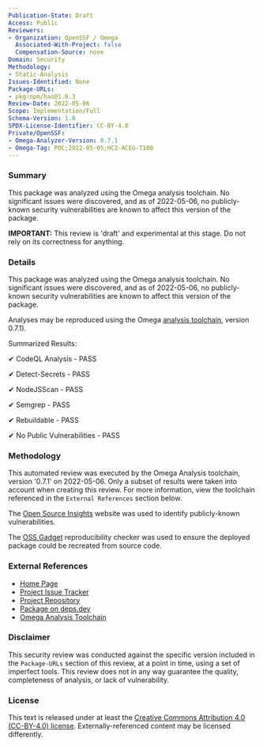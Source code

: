 ```yaml
---
Publication-State: Draft
Access: Public
Reviewers:
- Organization: OpenSSF / Omega
  Associated-With-Project: false
  Compensation-Source: none
Domain: Security
Methodology:
- Static-Analysis
Issues-Identified: None
Package-URLs:
- pkg:npm/has@1.0.3
Review-Date: 2022-05-06
Scope: Implementation/Full
Schema-Version: 1.0
SPDX-License-Identifier: CC-BY-4.0
Private/OpenSSF:
- Omega-Analyzer-Version: 0.7.1
- Omega-Tag: POC;2022-05-05;HC2-ACEG-T100
---
```


### Summary

This package was analyzed using the Omega analysis toolchain. No significant issues were
discovered, and as of 2022-05-06, no publicly-known security
vulnerabilities are known to affect this version of the package.

**IMPORTANT:** This review is 'draft' and experimental at this stage. Do not rely on its 
correctness for anything.

### Details

This package was analyzed using the Omega analysis toolchain. No significant issues were
discovered, and as of 2022-05-06, no publicly-known security
vulnerabilities are known to affect this version of the package.

Analyses may be reproduced using the Omega
[analysis toolchain](https://github.com/alpha-omega/blob/main/omega/analysis/), version
0.7.1).

Summarized Results:

✔ CodeQL Analysis - PASS

✔ Detect-Secrets - PASS

✔ NodeJSScan - PASS

✔ Semgrep - PASS

✔ Rebuildable - PASS

✔ No Public Vulnerabilities - PASS

### Methodology

This automated review was executed by the Omega Analysis toolchain, version '0.7.1'
on 2022-05-06. Only a subset of results were taken into account
when creating this review. For more information, view the toolchain referenced in the
`External References` section below.

The [Open Source Insights](https://deps.dev) website was used to identify publicly-known
vulnerabilities.

The [OSS Gadget](https://github.com/Microsoft/OSSGadget) reproducibility checker was used to
ensure the deployed package could be recreated from source code.

### External References

* [Home Page](https://github.com/tarruda/has)
* [Project Issue Tracker](https://github.com/tarruda/has/issues)
* [Project Repository](https://github.com/tarruda/has)
* [Package on deps.dev](https://deps.dev/npm/has/1.0.3)
* [Omega Analysis Toolchain](https://github.com/alpha-omega/blob/main/omega/analysis)

### Disclaimer

This security review was conducted against the specific version included in the 
`Package-URLs` section of this review, at a point in time, using a set of imperfect tools.
This review does not in any way guarantee the quality, completeness of analysis, or lack of
vulnerability. 

### License

This text is released under at least the
[Creative Commons Attribution 4.0 (CC-BY-4.0) license](https://creativecommons.org/licenses/by/4.0/legalcode.txt).
Externally-referenced content may be licensed differently.